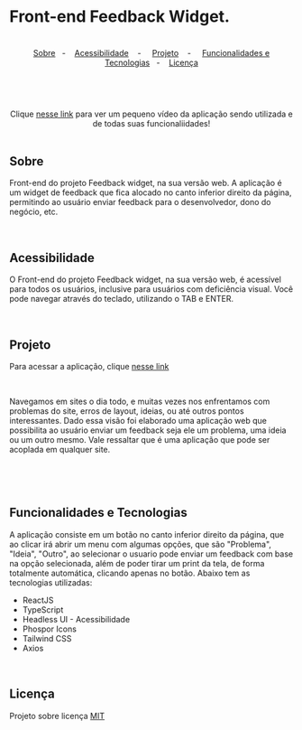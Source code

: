 # Front-end Feedback Widget.


#


<p align="center">
  <a href="#sobre">Sobre</a>&nbsp;&nbsp; - &nbsp;&nbsp;
  <a href="#acess">Acessibilidade</a>&nbsp;&nbsp;&nbsp; - &nbsp;&nbsp;&nbsp;
  <a href="#prototipo">Projeto</a>&nbsp;&nbsp;&nbsp; - &nbsp;&nbsp;&nbsp;
  <a href="#funcionalidades">Funcionalidades e Tecnologias</a>&nbsp;&nbsp; - &nbsp;&nbsp;
  <a href="#licenca">Licença</a>
</p>


#

<br/>



<div align="center">
   <br/>
   Clique <a href="https://user-images.githubusercontent.com/82816967/168631419-cc047e96-ad86-4c47-9ba8-f9dd4c734a72.mp4" target="_blank">nesse link</a> para ver um pequeno vídeo da aplicação sendo utilizada e de todas suas funcionaliidades! 
</div>


<br/>

## Sobre
   <p>
      <a name="sobre"></a>
      Front-end do projeto Feedback widget, na sua versão web. A aplicação é um widget de feedback que fica alocado no canto inferior direito da página, permitindo ao usuário enviar feedback para o desenvolvedor, dono do negócio, etc.
   </p> <br/>

   <a name="acess"></a>
## Acessibilidade
   <p>
      O Front-end do projeto Feedback widget, na sua versão web, é acessível para todos os usuários, inclusive para usuários com deficiência visual. Você pode navegar através do teclado, utilizando o TAB e ENTER.
   </p><br/>
   

   <a name="prototipo"></a>
## Projeto
   
   <p>
      Para acessar a aplicação, clique <a href="https://web-feedback-widget-navy.vercel.app/" target="_blank">nesse link</a>
   </p> <br/>
   <p>
      Navegamos em sites o dia todo, e muitas vezes nos enfrentamos com problemas do site, erros de layout, ideias, ou até outros pontos interessantes. Dado essa visão foi elaborado uma aplicação web que possibilita ao usuário enviar um feedback seja ele um problema, uma ideia ou um outro mesmo. Vale ressaltar que é uma aplicação que pode ser acoplada em qualquer site.
   </p> <br/>

   
<br/><a name="funcionalidades"></a>
## Funcionalidades e Tecnologias
   <p>
      A aplicação consiste em um botão no canto inferior direito da página, que ao clicar irá abrir um menu com algumas opções, que são "Problema", "Ideia", "Outro", ao selecionar o usuario pode enviar um feedback com base na opção selecionada, além de poder tirar um print da tela, de forma totalmente automática, clicando apenas no botão. Abaixo tem as tecnologias utilizadas: <br/>
   
   <ul>
      <li>ReactJS</li>
      <li>TypeScript</li>
      <li>Headless UI - Acessibilidade</li>
      <li>Phospor Icons</li>
      <li>Tailwind CSS</li>
      <li>Axios</li>
   </ul>
   </p>
   
   


<br/><a name="licenca"></a>
## Licença
   Projeto sobre licença [MIT](LICENSE.md)
